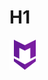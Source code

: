 # H1
![alt text](https://github.com/adam-p/markdown-here/raw/master/src/common/images/icon48.png "Logo Title Text 1")
